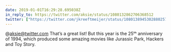 ```yaml
---
date: 2019-01-01T16:29:28.695038Z
in_reply_to: https://twitter.com/aksie/status/1080132862706368512
twitter: ["https://twitter.com/jkreeftmeijer/status/1080138945302880257"]
---
```

@aksie@twitter.com That’s a great list! But this year is the 25ᵗʰ anniversary of 1994, which produced some amazing movies like Jurassic Park, Hackers and Toy Story.

